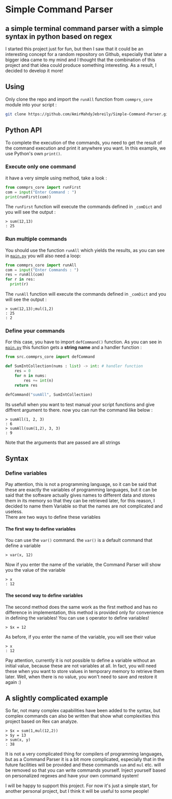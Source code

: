 # Simple Command Parser
a simple terminal command parser with a simple syntax in python based on regex  
-  
I started this project just for fun, but then I saw that it could be an interesting concept for a random repository on Github, especially that later a bigger idea came to my mind and I thought that the combination of this project and that idea could produce something interesting. As a result, I decided to develop it more!

## Using
Only clone the repo and import the `runAll` function from `commprs_core` module into your script : 
```bash
git clone https://github.com/AmirMahdyJebreily/Simple-Command-Parser.git
```  
## Python API
To complete the execution of the commands, you need to get the result of the command execution and print it anywhere you want. In this example, we use Python's own `print()`.
### Execute only one command
it have a very simple using method, take a look :  
```python
from commprs_core import runFirst
com = input("Enter Command : ")
print(runFirst(com))
```  
The `runFirst` function will execute the commands defined in `_comDict` and you will see the output : 
```
> sum(12,13)
: 25
```
### Run multiple commands
You should use the function `runAll` which yields the results, as you can see in [`main.py`](https://github.com/AmirMahdyJebreily/Simple-Command-Parser/blob/main/main.py) you will also need a loop:  
```python
from commprs_core import runAll
com = input("Enter Commands : ")
res = runAll(com)
for r in res:
  print(r)
```
The `runAll` function will execute the commands defined in `_comDict` and you will see the output : 
```
> sum(12,13);mul(1,2)
: 25
: 2
```  
### Define your commands
For this case, you have to import `defCommand()` function. As you can see in [`main.py`](https://github.com/AmirMahdyJebreily/Simple-Command-Parser/blob/main/main.py) this function gets a __string name__ and a handler function :
```python
from src.commprs_core import defCommand

def SumIntCollection(nums : list) -> int: # handler function
    res = 0
    for n in nums:
        res += int(n)
    return res

defCommand("sumAll", SumIntCollection)
```  
Its usefull when you want to test manual your script functions and give diffrent argument to there. now you can run the command like below : 
```
> sumAll(1, 2, 3)
: 6
> sumAll(sum(1,2), 3, 3)
: 9
```
Note that the arguments that are passed are all strings
## Syntax
### Define variables
Pay attention, this is not a programming language, so it can be said that these are exactly the variables of programming languages, but it can be said that the software actually gives names to different data and stores them in its memory so that they can be retrieved later, for this reason, I decided to name them Variable so that the names are not complicated and useless.  
There are two ways to define these variables
#### The first way to define variables
You can use the `var()` command. the `var()` is a default command that define a variable  
```
> var(x, 12)
```  
Now if you enter the name of the variable, the Command Parser will show you the value of the variable  
```
> x
: 12
```
#### The second way to define variables
The second method does the same work as the first method and has no difference in implementation, this method is provided only for convenience in defining the variables! You can use `$` operator to define variables!  
```
> $x = 12
```  
As before, if you enter the name of the variable, you will see their value  
```
> x
: 12
```
Pay attention, currently it is not possible to define a variable without an initial value, because these are not variables at all. In fact, you will need these when you want to store values in temporary memory to retrieve them later. Well, when there is no value, you won't need to save and restore it again :)  

## A slightly complicated example
So far, not many complex capabilities have been added to the syntax, but complex commands can also be written that show what complexities this project based on Rex can analyze.  
```
> $x = sum(1,mul(12,2))
> $y = 13
> sum(x, y)
: 38
```
It is not a very complicated thing for compilers of programming languages, but as a Command Parser it is a bit more complicated, especially that in the future facilities will be provided and these commands `sum` and `mul` etc. will be removed so that you can write commands yourself.  Inject yourself based on personalized regexes and have your own command system!  
 
I will be happy to support this project.  For now it's just a simple start, for another personal project, but I think it will be useful to some people!

